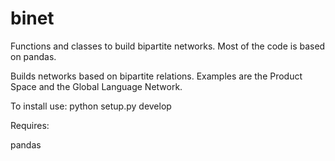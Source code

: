 # binet

Functions and classes to build bipartite networks. Most of the code is based on pandas.

Builds networks based on bipartite relations. Examples are the Product Space and the Global Language Network.


To install use: 
python setup.py develop

Requires:

pandas




